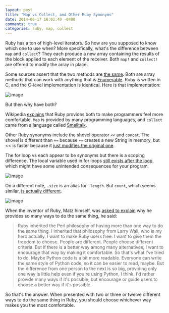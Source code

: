```yaml
---
layout: post
title: "Map vs Collect, and Other Ruby Synonyms"
date: 2014-06-17 16:03:49 -0400
comments: true
categories: ruby, map, collect
---
```


Ruby has a ton of high-level iterators. So how are you supposed to know which one to use when? More specifically, what's the difference between `map` and `collect`? They each produce a new array&nbsp;containing the results of the block applied to each element of the receiver. Both `map!` and `collect!` are offered to modify the array in place.

Some sources assert that the two methods are [the same](http://rubyinrails.com/2014/01/ruby-difference-between-collect-and-map/). Both are array methods that can work with anything that is [Enumerable](http://ruby-doc.org/core-2.1.2/Enumerable.htm). Ruby is written in C, and the C-level implementation is identical. Here is that implementation:

![image](https://31.media.tumblr.com/58cacab14980d9cb6fcdf6a4fc410c2f/tumblr_inline_n7ba2wiZs51si9gc8.png)

But then why have both?&nbsp;

Wikipedia [explains](http://en.wikipedia.org/wiki/Map_%28higher-order_function%29) that Ruby provides both to make programmers feel more comfortable. `Map` is provided by many programming languages, and `collect` came from a language called [Smalltalk](http://en.wikipedia.org/wiki/Smalltalk).&nbsp;

Other Ruby synonyms include the shovel operator `<<` and `concat`. The shovel is different than `+=` because `+=` creates a new String in memory, but &lt;&lt; is faster because it j[ust modifies the original one](http://stackoverflow.com/questions/4684446/why-is-the-shovel-operator-preferred-over-plus-equals-when-building-a).&nbsp;

The for loop vs each appear to be synonyms but there is a scoping difference. The local variable used in for loops [still exists after the loop](http://graysoftinc.com/early-steps/the-evils-of-the-for-loop), which might have some unintended consequences for your program.

![image](https://31.media.tumblr.com/199f291ec2b4895473c8eab50733e141/tumblr_inline_n7bb4tg2Kn1si9gc8.png)

On a different note, `.size` is an alias for `.length`. But `count`, which seems similar, [is actually different](http://stackoverflow.com/questions/4550770/count-size-length-too-many-choices-in-ruby).&nbsp;

![image](https://31.media.tumblr.com/ac5d9a927e601ecc93cb2b432d578819/tumblr_inline_n7bf5o2LtP1si9gc8.png)

When the inventor of Ruby, Matz himself, was [asked to explain](http://www.artima.com/intv/rubyP.html) why he provides so many ways to do the same thing, he said:

> <span>Ruby inherited the Perl philosophy of having more than one way to do the same thing. I inherited that philosophy from Larry Wall, who is my hero actually. I want to make Ruby users free. I want to give them the freedom to choose. People are different. People choose different criteria. But if there is a better way among many alternatives, I want to encourage that way by making it comfortable. So that's what I've tried to do. Maybe Python code is a bit more readable. Everyone can write the same style of Python code, so it can be easier to read, maybe. But the difference from one person to the next is so big, providing only one way is little help even if you're using Python, I think. I'd rather provide many ways if it's possible, but encourage or guide users to choose a better way if it's possible.</span>

So that's the answer. When presented with two or three or twelve different ways to do the same thing in Ruby, you should choose whichever way makes you the most comfortable.